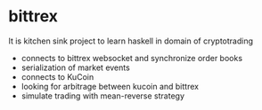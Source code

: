 # bittrex

It is kitchen sink project to learn haskell in domain of cryptotrading

- connects to bittrex websocket and synchronize order books
- serialization of market events
- connects to KuCoin
- looking for arbitrage between kucoin and bittrex
- simulate trading with mean-reverse strategy
